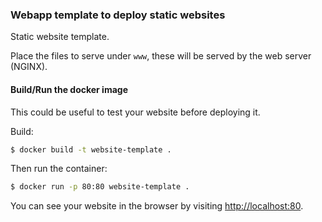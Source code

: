 ### Webapp template to deploy static websites

Static website template.

Place the files to serve under `www`, these will be served by the web server
(NGINX).


#### Build/Run the docker image

This could be useful to test your website before deploying it.

Build:

```bash
$ docker build -t website-template .
```

Then run the container:

```bash
$ docker run -p 80:80 website-template .
```

You can see your website in the browser by visiting
[http://localhost:80](http://localhost:80).

